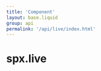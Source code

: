 ```yaml
---
title: 'Component'
layout: base.liquid
group: api
permalink: '/api/live/index.html'
---
```


# spx.live

